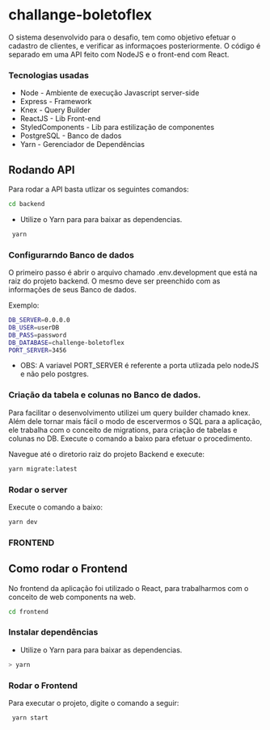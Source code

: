 # challange-boletoflex

O sistema desenvolvido para o desafio, tem como objetivo efetuar o cadastro de clientes, e verificar as informaçoes posteriormente. O código é separado em uma API feito com NodeJS  e o front-end com React.

### Tecnologias usadas

- Node -  Ambiente de execução Javascript server-side
- Express - Framework
- Knex - Query Builder
- ReactJS - Lib Front-end
- StyledComponents - Lib para estilização de componentes
- PostgreSQL - Banco de dados
- Yarn - Gerenciador de Dependências

## Rodando API
 Para rodar a API basta utlizar  os seguintes comandos:
```bash
cd backend
```
 - Utilize o Yarn para para baixar as dependencias.

```bash
 yarn
```

### Configurarndo Banco de dados

O primeiro passo é abrir o arquivo chamado .env.development que está na raiz do projeto backend. O mesmo deve ser preenchido com as informações de seus Banco de dados.

Exemplo:
```bash
DB_SERVER=0.0.0.0
DB_USER=userDB
DB_PASS=password
DB_DATABASE=challenge-boletoflex
PORT_SERVER=3456
```
- OBS: A variavel PORT_SERVER é referente a porta utlizada pelo nodeJS e não pelo postgres. 

### Criação da tabela e colunas no Banco de dados.

Para facilitar o desenvolvimento utilizei um query builder chamado knex. Além dele tornar mais fácil o modo de escervermos o SQL para a aplicação, ele trabalha com o conceito de migrations, para criação de tabelas e colunas no DB.  Execute o comando a baixo para efetuar o procedimento.

Navegue até o diretorio raiz do projeto Backend e execute:

```bash 
yarn migrate:latest  
```

### Rodar o server
Execute o comando a baixo:
```bash
yarn dev
```

### FRONTEND


## Como rodar o Frontend
No frontend da aplicação foi utilizado o React, para trabalharmos com o conceito de web components na web.
```bash
cd frontend
```

### Instalar dependências
 - Utilize o Yarn para para baixar as dependencias.

```bash
> yarn
```

### Rodar o Frontend
Para executar o projeto, digite o comando a seguir:
```bash
 yarn start
```